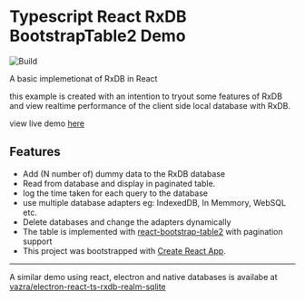 # Typescript React RxDB BootstrapTable2 Demo

![Build](https://github.com/vazra/example-react-ts-rxdb-bootstrap-table2/workflows/Build/badge.svg)

A basic implemetionat of RxDB in React

this example is created with an intention to tryout some features of RxDB and view realtime performance of the client side local database with RxDB.

view live demo [here](https://vazra.github.io/react-ts-rxdb-bootstrap-table/)

## Features

- Add (N number of) dummy data to the RxDB database
- Read from database and display in paginated table.
- log the time taken for each query to the database
- use multiple database adapters eg: IndexedDB, In Memmory, WebSQL etc.
- Delete databases and change the adapters dynamically
- The table is implemented with [react-bootstrap-table2](https://react-bootstrap-table.github.io/react-bootstrap-table2/) with pagination support
- This project was bootstrapped with [Create React App](https://github.com/facebook/create-react-app).

<hr/>

A similar demo using react, electron and native databases is availabe at [vazra/electron-react-ts-rxdb-realm-sqlite](https://github.com/vazra/electron-react-ts-rxdb-realm-sqlite)
